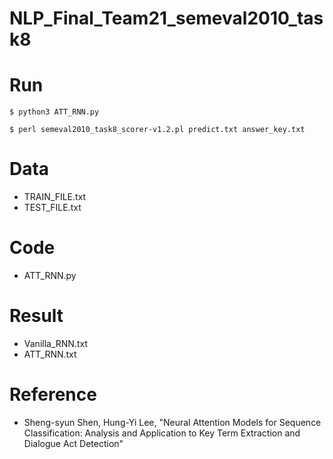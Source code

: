 # NLP_Final_Team21_semeval2010_task8
# Run
```shell
$ python3 ATT_RNN.py
```
```shell
$ perl semeval2010_task8_scorer-v1.2.pl predict.txt answer_key.txt
```
# Data
+ TRAIN_FILE.txt
+ TEST_FILE.txt
# Code
+ ATT_RNN.py
# Result
+ Vanilla_RNN.txt
+ ATT_RNN.txt
# Reference
+ Sheng-syun Shen, Hung-Yi Lee, "Neural Attention Models for Sequence Classification: Analysis and Application to Key Term Extraction and Dialogue Act Detection"
